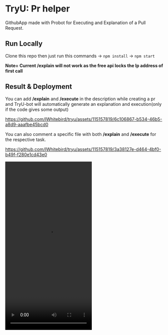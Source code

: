# TryU: Pr helper
 GithubApp made with Probot for Executing and Explanation of a Pull Request.

 ## Run Locally
  Clone this repo then just run this commands
  -> `npm install`
  -> `npm start`
  

**Note= Current /explain will not work as the free api locks the Ip address of first call**

 ## Result & Deployment

You can add **/explain** and **/execute** in the description while creating a pr and TryU-bot will automatically generate an explanation and execution(only if the code gives some output)

https://github.com/IWhitebird/tryu/assets/115157819/6c106867-b534-46b5-a8d9-aaafbe45bcd0

You can also comment a specific file with both **/explain** and **/execute** for the respective task.

https://github.com/IWhitebird/tryu/assets/115157819/3a38127e-d464-4bf0-b49f-f280e1cd43e0


   <video alt="tryuvideo1" src="https://github.com/IWhitebird/tryu/assets/TryUApp1.mp4" width="276" height="537" />
       
  The probot webhook is deployed on vercel.

 
    

